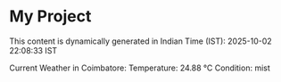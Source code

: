 # My Project

This content is dynamically generated in Indian Time (IST): 2025-10-02 22:08:33 IST


Current Weather in Coimbatore:
Temperature: 24.88 °C
Condition: mist
